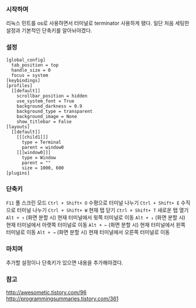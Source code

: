 ### 시작하며
리눅스 민트를 os로 사용하면서 터미널로 terminator 사용하게 됐다. 일단 처음 세팅한 설정과 기본적인 단축키를 알아놔야겠다.

###  설정
```
[global_config]
  tab_position = top
  handle_size = 0
  focus = system
[keybindings]
[profiles]
  [[default]]
    scrollbar_position = hidden
    use_system_font = True
    background_darkness = 0.9
    background_type = transparent
    background_image = None
    show_titlebar = False
[layouts]
  [[default]]
    [[[child1]]]
      type = Terminal
      parent = window0
    [[[window0]]]
      type = Window
      parent = ""
      size = 1000, 600
[plugins]
```

### 단축키
`F11` 풀 스크린 모드
`Ctrl + Shift+ O` 수평으로 터미널 나누기
`Ctrl + Shift+ E` 수직으로 터미널 나누기
`Ctrl + Shift+ W` 현재 탭 닫기
`Ctrl + Shift+ T` 새로운 탭 열기
`Alt + ↑` (화면 분할 시) 현재 터미널에서 윗쪽 터미널로 이동
`Alt + ↓` (화면 분할 시) 현재 터미널에서 아랫쪽 터미널로 이동
`Alt + ←` (화면 분할 시) 현재 터미널에서 왼쪽 터미널로 이동
`Alt + →` (화면 분할 시) 현재 터미널에서 오른쪽 터미널로 이동

### 마치며
추가할 설정이나 단축키가 있으면 내용을 추가해야겠다.

### 참고
http://awesometic.tistory.com/96  
http://programmingsummaries.tistory.com/361  
